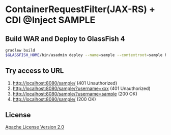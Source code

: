 ContainerRequestFilter(JAX-RS) + CDI @Inject SAMPLE
============================================================

## Build WAR and Deploy to GlassFish 4

```sh
gradlew build
$GLASSFISH_HOME/bin/asadmin deploy --name=sample --contextroot=sample build/libs/jaxrs-cd-filter-injection-sample-1.0-SNAPSHOT.war
```

## Try access to URL

1. [http://localhost:8080/sample/](http://localhost:8080/sample/) (401 Unauthorized)
2. [http://localhost:8080/sample/?username=xxx](http://localhost:8080/sample/?username=xxx) (401 Unauthorized)
3. [http://localhost:8080/sample/?username=sample](http://localhost:8080/sample/?username=sample) (200 OK)
4. [http://localhost:8080/sample/](http://localhost:8080/sample/) (200 OK)

## License

[Apache License Version 2.0](http://www.apache.org/licenses/LICENSE-2.0.txt)

